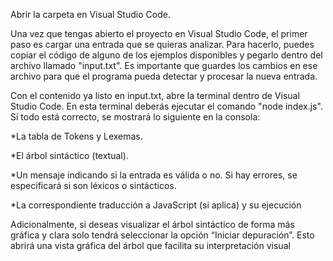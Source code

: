 Abrir la carpeta en Visual Studio Code.

Una vez que tengas abierto el proyecto en Visual Studio Code, el primer paso es cargar una entrada que se quieras analizar. Para hacerlo, puedes copiar el código de alguno de los ejemplos disponibles y pegarlo dentro del archivo llamado "input.txt". Es importante que guardes los cambios en ese archivo para que el programa pueda detectar y procesar la nueva entrada.

Con el contenido ya listo en input.txt, abre la terminal dentro de Visual Studio Code. En esta terminal deberás ejecutar el comando "node index.js". Si todo está correcto, se mostrará lo siguiente en la consola:

*La tabla de Tokens y Lexemas. 

*El árbol sintáctico (textual). 

*Un mensaje indicando si la entrada es válida o no. Si hay errores, se especificará si son léxicos o sintácticos. 

*La correspondiente traducción a JavaScript (si aplica) y su ejecución 

Adicionalmente, si deseas visualizar el árbol sintáctico de forma más gráfica y clara solo tendrá seleccionar la opción “Iniciar depuración”. Esto abrirá una vista gráfica del árbol que facilita su interpretación visual
